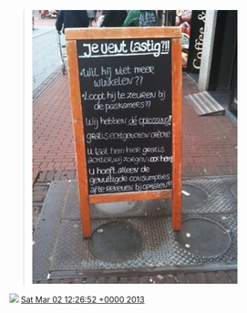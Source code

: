 > ![](../../media/307829357546708992-BEWhK3RCIAEl7TP.jpg)

<img src="../../media/tweet.ico" width="12" /> [Sat Mar 02 12:26:52 +0000 2013](https://twitter.com/DromerDenker/status/307829357546708992)